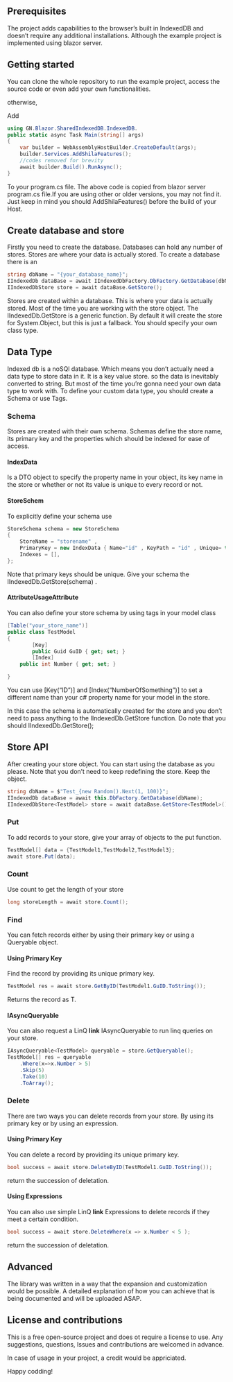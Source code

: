 
<!-- # GN.Blazor.SharedIndexedDB

## What is it

## how it Works -->

## Prerequisites

  The project adds capabilities to the browser’s built in IndexedDB and doesn’t require any additional installations. 
  Although the example project is implemented using blazor server.

## Getting started

  You can clone the whole repository to run the example project, 
  access the source code or even add your own functionalities.
  
  otherwise,
<!--   add the nuget package to your project -->
Add 

```c#
using GN.Blazor.SharedIndexedDB.IndexedDB.
public static async Task Main(string[] args)
{
	var builder = WebAssemblyHostBuilder.CreateDefault(args);
	builder.Services.AddShilaFeatures();
	//codes removed for brevity 
	await builder.Build().RunAsync();
}
```
To your program.cs file.
The above code is copied from blazor server program.cs file.If you are using other or older versions, 
you may not find it. Just keep in mind you should AddShilaFeatures() before the build of your Host.

## Create database and store

Firstly you need to create the database. Databases can hold any number of stores.
Stores are where your data is actually stored.
To create a database there is an 
```c#
string dbName = "{your_database_name}";
IIndexedDb dataBase = await IIndexedDbFactory.DbFactory.GetDatabase(dbName);
IIndexedDbStore store = await dataBase.GetStore();
```
Stores are created within a database. This is where your data is actually stored.
Most of the time you are working with the store object.
The IIndexedDb.GetStore is a generic function. By default it will create the store for System.Object, but this is just a fallback. You should specify your own class type.

## Data Type

Indexed db is a noSQl database. Which means you don’t actually need a data type to store data in it. 
It is a key value store. so the data is inevitably converted to string.
But most of the time you’re gonna need your own data type to work with.
To define your custom data type, you should create a Schema or use Tags.

### Schema

Stores are created with their own schema. Schemas define the store name, 
its primary key and the properties which should be indexed for ease of access.

#### IndexData

Is a DTO object to specify the property name in your object, 
its key name in the store or whether or not its value is unique to every record or not.

#### StoreSchem

To explicitly define your schema use 
```c#
StoreSchema schema = new StoreSchema 
{ 
    StoreName = "storename" , 
    PrimaryKey = new IndexData { Name="id" , KeyPath = "id" , Unique= true} ,
    Indexes = [],
};
```
Note that primary keys should be unique.
Give your schema the IIndexedDb.GetStore(schema) .

#### AttributeUsageAttribute

You can also define your store schema by using tags in your model class
```c#
[Table("your_store_name")]
public class TestModel
{
        [Key]
        public Guid GuID { get; set; }
        [Index]
	public int Number { get; set; }

}
```
You can use [Key(“ID”)] and [Index(“NumberOfSomething”)] to set a different name 
than your c# property name for your model in the store.

In this case the schema is automatically created for the store and 
you don’t need to pass anything to the IIndexedDb.GetStore function.
Do note that you should IIndexedDb.GetStore<TestModel>();
	
## Store API
	
After creating your store object. You can start using the database as you please.
Note that you don’t need to keep redefining the store. Keep the object.
  
```c#
string dbName = $"Test_{new Random().Next(1, 100)}";
IIndexedDb dataBase = await this.DbFactory.GetDatabase(dbName);
IIndexedDbStore<TestModel> store = await dataBase.GetStore<TestModel>();
```
	
### Put
	
To add records to your store, give your array of objects to the put function.
```c#
TestModel[] data = {TestModel1,TestModel2,TestModel3};
await store.Put(data);
```
	
### Count
	
Use count to get the length of your store
```c#
long storeLength = await store.Count();

```
  
### Find 
	
You can fetch records either by using their primary key or using a Queryable object.

#### Using Primary Key
	
Find the record by providing its unique primary key.
```c#
TestModel res = await store.GetByID(TestModel1.GuID.ToString());
```
Returns the record as T.

#### IAsyncQueryable
	
You can also request a LinQ **link** IAsyncQueryable<T> to run linq queries on your store.
```c#
IAsyncQueryable<TestModel> queryable = store.GetQueryable();
TestModel[] res = queryable
	.Where(x=>x.Number > 5)
	.Skip(5)
	.Take(10)
	.ToArray();
```
  
### Delete

There are two ways you can delete records from your store.
By using its primary key or by using an expression.


#### Using Primary Key 
	
You can delete a record by providing its unique primary key.
  ```c#
bool success = await store.DeleteByID(TestModel1.GuID.ToString());
  ```
return the succession of deletation.

#### Using Expressions
	
You can also use simple LinQ **link** Expressions to delete records if they meet a certain condition.
```c#
bool success = await store.DeleteWhere(x => x.Number < 5 );
```
return the succession of deletation.
							
## Advanced
							
The library was written in a way that the expansion and customization would be possible.
A detailed explanation of how you can achieve that is being documented and will be uploaded ASAP.



## License and contributions 
							
This is a free open-source project and does ot require a license to use.
Any suggestions, questions, Issues and contributions are welcomed in advance.

In case of usage in your project, a credit would be appriciated.


Happy codding!
